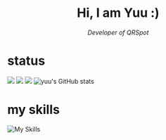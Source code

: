 
<h1 align="center">Hi, I am Yuu :)</h1>
<p align="center">
  <em>Developer of QRSpot</em>
</p>


# status

![](http://github-profile-summary-cards.vercel.app/api/cards/most-commit-language?username=kayu0514&theme=2077)
![](http://github-profile-summary-cards.vercel.app/api/cards/repos-per-language?username=kayu0514&theme=aura_dark)
![](http://github-profile-summary-cards.vercel.app/api/cards/productive-time?username=kayu0514&theme=aura_dark&utcOffset=8)
![yuu's GitHub stats](http://github-profile-summary-cards.vercel.app/api/cards/stats?username=kayu0514&theme=2077)


# my skills

![My Skills](https://skillicons.dev/icons?i=python,wasm%29)